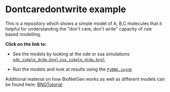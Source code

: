 # Dontcaredontwrite example
This is a repository which shows a simple model of A, B,C molecules that it helpful for understanding the "don't care, don't write" capacity of rule based modelling.

**Click on the link to:**

- See the models by looking at the ode or ssa simulations [`ode_simple_dcdw.bngl`](ode_simple_dcdw.bngl),[`ssa_simple_dcdw.bngl`](ssa_simple_dcdw.bngl)

- Run the models and look at results using the [`PyBNG.ipynb`](PyBNG.ipynb)

Additional material on how BioNetGen works as well as different models can be found here: [BNGTutorial](https://github.com/RuleWorld/BNGTutorial/)
